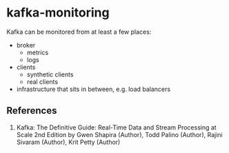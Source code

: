 # kafka-monitoring

Kafka can be monitored from at least a few places:

- broker
    - metrics
    - logs
- clients
    - synthetic clients
    - real clients
- infrastructure that sits in between, e.g. load balancers

## References

1. Kafka: The Definitive Guide: Real-Time Data and Stream Processing at Scale 2nd Edition by Gwen Shapira (Author), Todd Palino (Author), Rajini Sivaram (Author), Krit Petty (Author)
